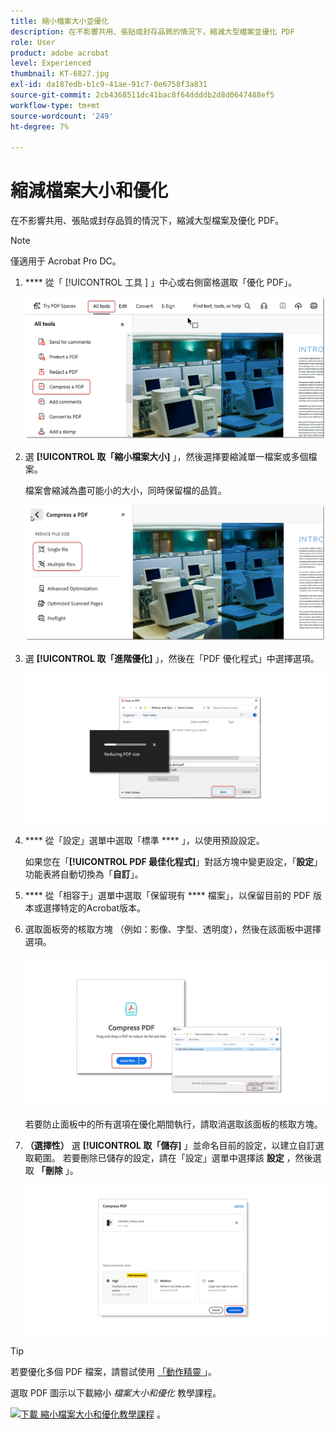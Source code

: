 ```yaml
---
title: 縮小檔案大小並優化
description: 在不影響共用、張貼或封存品質的情況下，縮減大型檔案並優化 PDF
role: User
product: adobe acrobat
level: Experienced
thumbnail: KT-6827.jpg
exl-id: da187edb-b1c9-41ae-91c7-0e6758f3a831
source-git-commit: 2cb4368511dc41bac8f64ddddb2d8d0647488ef5
workflow-type: tm+mt
source-wordcount: '249'
ht-degree: 7%

---
```


# 縮減檔案大小和優化

在不影響共用、張貼或封存品質的情況下，縮減大型檔案及優化 PDF。

>[!NOTE]
>
>僅適用于 Acrobat Pro DC。

1. **** 從「 [!UICONTROL  工具 ] 」中心或右側窗格選取「優化 PDF」。

   ![減少步驟 1](../assets/Reduce_1.png)

1. 選 **[!UICONTROL 取「縮小檔案大小]** 」，然後選擇要縮減單一檔案或多個檔案。

   檔案會縮減為盡可能小的大小，同時保留檔的品質。

   ![減少步驟 2](../assets/Reduce_2.png)

1. 選 **[!UICONTROL 取「進階優化]** 」，然後在「PDF 優化程式」中選擇選項。

   ![減少步驟 3](../assets/Reduce_3.png)

1. **** 從「設定」選單中選取「標準 **** 」，以使用預設設定。

   如果您在「**[!UICONTROL PDF 最佳化程式]**」對話方塊中變更設定，「**設定**」功能表將自動切換為「**自訂**」。

1. **** 從「相容于」選單中選取「保留現有 **** 檔案」，以保留目前的 PDF 版本或選擇特定的Acrobat版本。

1. 選取面板旁的核取方塊 （例如：影像、字型、透明度），然後在該面板中選擇選項。

   ![縮小步驟 5](../assets/Reduce_5.png)

   若要防止面板中的所有選項在優化期間執行，請取消選取該面板的核取方塊。

1. **（選擇性）** 選 **[!UICONTROL 取「儲存]** 」並命名目前的設定，以建立自訂選取範圍。 若要刪除已儲存的設定，請在「設定」選單中選擇該 **設定** ，然後選取 **「刪除** 」。

   ![縮小步驟 6](../assets/Reduce_6.png)

>[!TIP]
>
>若要優化多個 PDF 檔案，請嘗試使用 [ 「動作精靈 ](../advanced-tasks/action.md) 」。

選取 PDF 圖示以下載縮小 *檔案大小和優化* 教學課程。

[![下載 縮小檔案大小和優化教學課程 ](../assets/acrobat_PDF_96.png)](../assets/AcrobatDCReduce.pdf) 。

